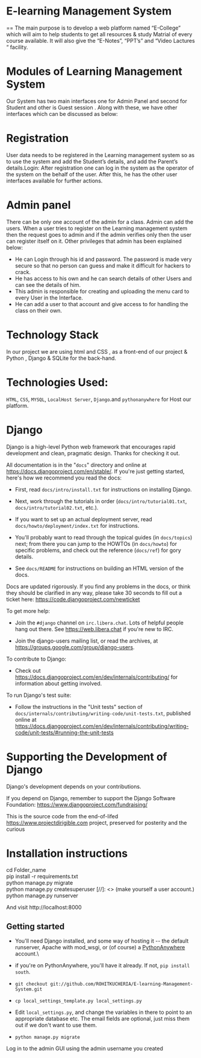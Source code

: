 # E-learning Management System
==
The main purpose is to develop a web platform named “E-College” which will aim to
help students to get all resources & study Matrial of every course available. It will
also give the “E-Notes”, “PPT’s” and “Video Lactures “ facility.

Modules of Learning Management System
==
Our System has two main interfaces one for Admin Panel and second for Student
and other is Guest session . Along with these, we have other interfaces which can be
discussed as below:

Registration
==
User data needs to be registered in the Learning management system so as to use
the system and add the Student’s details, and add the Parent’s details.Login:
After registration one can log in the system as the operator of the system on the
behalf of the user. After this, he has the other user interfaces available for further
actions.

Admin panel
==
There can be only one account of the admin for a class. Admin can add the users.
When a user tries to register on the Learning management system then the request
goes to admin and if the admin verifies only then the user can register itself on it.
Other privileges that admin has been explained below:
* He can Login through his id and password. The password is made very secure so
that no person can guess and make it difficult for hackers to crack.
* He has access to his own and he can search details of other Users and can see the
details of him.
* This admin is responsible for creating and uploading the menu card to every User in
the Interface.
* He can add a user to that account and give access to for handling the class on their
own.

Technology Stack 
==
In our project we are using html and CSS , as a front-end of our project & Python ,
Django & SQLite for the back-hand.

Technologies Used:
==
`HTML`, `CSS`, `MYSQL`, `LocalHost Server`, `Django`.and `pythonanywhere` for Host our
platform.

Django
======

Django is a high-level Python web framework that encourages rapid development
and clean, pragmatic design. Thanks for checking it out.

All documentation is in the "``docs``" directory and online at
https://docs.djangoproject.com/en/stable/. If you're just getting started,
here's how we recommend you read the docs:

* First, read ``docs/intro/install.txt`` for instructions on installing Django.

* Next, work through the tutorials in order (``docs/intro/tutorial01.txt``,
  ``docs/intro/tutorial02.txt``, etc.).

* If you want to set up an actual deployment server, read
  ``docs/howto/deployment/index.txt`` for instructions.

* You'll probably want to read through the topical guides (in ``docs/topics``)
  next; from there you can jump to the HOWTOs (in ``docs/howto``) for specific
  problems, and check out the reference (``docs/ref``) for gory details.

* See ``docs/README`` for instructions on building an HTML version of the docs.

Docs are updated rigorously. If you find any problems in the docs, or think
they should be clarified in any way, please take 30 seconds to fill out a
ticket here: https://code.djangoproject.com/newticket

To get more help:

* Join the ``#django`` channel on ``irc.libera.chat``. Lots of helpful people
  hang out there. See https://web.libera.chat if you're new to IRC.

* Join the django-users mailing list, or read the archives, at
  https://groups.google.com/group/django-users.

To contribute to Django:

* Check out https://docs.djangoproject.com/en/dev/internals/contributing/ for
  information about getting involved.

To run Django's test suite:

* Follow the instructions in the "Unit tests" section of
  ``docs/internals/contributing/writing-code/unit-tests.txt``, published online at
  https://docs.djangoproject.com/en/dev/internals/contributing/writing-code/unit-tests/#running-the-unit-tests

Supporting the Development of Django
====================================

Django's development depends on your contributions. 

If you depend on Django, remember to support the Django Software Foundation: https://www.djangoproject.com/fundraising/

This is the source code from the end-of-lifed https://www.projectdirigible.com project, preserved for posterity and the curious

Installation instructions
=
cd Folder_name\
pip install -r requirements.txt\
python manage.py migrate  \
python manage.py createsuperuser  [//]: <> (make yourself a user account.)\
python manage.py runserver

And visit http://localhost:8000

Getting started
---------------

* You'll need Django installed, and some way of hosting it -- the default
  runserver, Apache with mod_wsgi, or (of course) a
  [PythonAnywhere](http://www.pythonanywhere.com) account.\
* if you're on PythonAnywhere, you'll have it already. If not, `pip install south`.
* `git checkout git://github.com/ROHITKUCHERIA/E-learning-Management-System.git`
* `cp local_settings_template.py local_settings.py`
* Edit `local_settings.py`, and change the variables in there to point to an
  appropriate database etc.  The email fields are optional, just
  miss them out if we don't want to use them.

* `python manage.py migrate`

Log in to the admin GUI using the admin username you
created 

